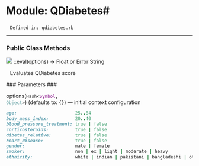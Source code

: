 # Module: QDiabetes#
        `Defined in: qdiabetes.rb`

---
### Public Class Methods ###
![](http://ruby-doc.org/images/brick.png) ::eval(options) → Float or Error String

        Evaluates QDiabetes score
  
###   Parameters ###

options(<code>Hash&lt;<span style="color:purple">​Symbol</span>, <span style="color:cadetblue">Object</span>&gt;</span></code>) (defaults to: `{}`) — initial context configuration

```ruby
age:                      25..84  
body_mass_index:          20..40  
blood_pressure_treatment: true | false  
corticosteroids:          true | false  
dibetes_relative:         true | false  
heart_disease:            true | false  
gender:                   male | female  
smoker:                   non | ex | light | moderate | heavy  
ethnicity:                white | indian | pakistani | bangladeshi | other_asian | black_caribbean | black_african | chinese | other  
```

